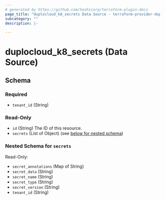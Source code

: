 ```yaml
---
# generated by https://github.com/hashicorp/terraform-plugin-docs
page_title: "duplocloud_k8_secrets Data Source - terraform-provider-duplocloud"
subcategory: ""
description: |-
  
---
```


# duplocloud_k8_secrets (Data Source)





<!-- schema generated by tfplugindocs -->
## Schema

### Required

- `tenant_id` (String)

### Read-Only

- `id` (String) The ID of this resource.
- `secrets` (List of Object) (see [below for nested schema](#nestedatt--secrets))

<a id="nestedatt--secrets"></a>
### Nested Schema for `secrets`

Read-Only:

- `secret_annotations` (Map of String)
- `secret_data` (String)
- `secret_name` (String)
- `secret_type` (String)
- `secret_version` (String)
- `tenant_id` (String)

